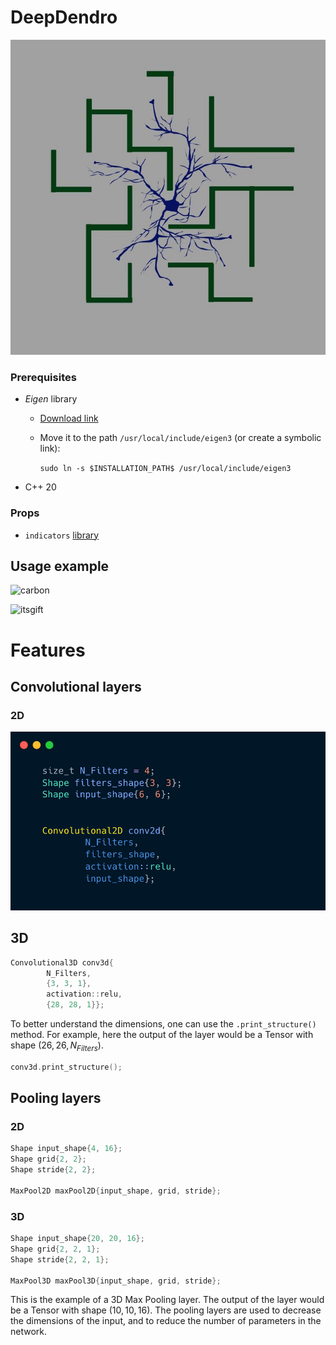# DeepDendro
![logo.jpg](media%2Flogo.jpg)

### Prerequisites
- *Eigen* library
  - [Download link](https://gitlab.com/libeigen/eigen/-/archive/3.4.0/eigen-3.4.0.zip)
  - Move it to the path ```/usr/local/include/eigen3``` (or create a symbolic link):
  
    ```sudo ln -s $INSTALLATION_PATH$ /usr/local/include/eigen3```
  

- C++ 20



### Props
- ```indicators``` [library](https://github.com/p-ranav/indicators)


## Usage example


![carbon](https://user-images.githubusercontent.com/92575094/230293711-dcc58672-6d19-46ef-8f40-2992b89e742e.png)


![itsgift](https://user-images.githubusercontent.com/92575094/230293555-980fba42-5c51-461b-8496-6e851bdb3aa2.gif)

# Features
## Convolutional layers

### 2D

![conv2d.png](media%2Fconv2d.png)

## 3D

```c++
Convolutional3D conv3d{
        N_Filters,
        {3, 3, 1},
        activation::relu,
        {28, 28, 1}};
```
To better understand the dimensions, one can use the ```.print_structure()``` method.
For example, here the output of the layer would be a Tensor with shape $(26, 26, N_{Filters})$.

```c++
conv3d.print_structure();
```



## Pooling layers


### 2D

```c++
Shape input_shape{4, 16};
Shape grid{2, 2};
Shape stride{2, 2};

MaxPool2D maxPool2D{input_shape, grid, stride};
```

### 3D

```c++
Shape input_shape{20, 20, 16};
Shape grid{2, 2, 1};
Shape stride{2, 2, 1};

MaxPool3D maxPool3D{input_shape, grid, stride};
```
This is the example of a 3D Max Pooling layer. The output of the layer would be a Tensor with shape $(10, 10, 16)$.
The pooling layers are used to decrease the dimensions of the input, and to reduce the number of parameters in the network.

